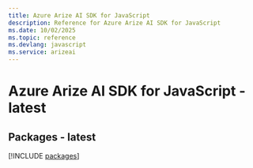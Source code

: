 ```yaml
---
title: Azure Arize AI SDK for JavaScript
description: Reference for Azure Arize AI SDK for JavaScript
ms.date: 10/02/2025
ms.topic: reference
ms.devlang: javascript
ms.service: arizeai
---
```

# Azure Arize AI SDK for JavaScript - latest
## Packages - latest
[!INCLUDE [packages](arize-ai-index.md)]